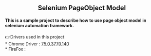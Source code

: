 <h2 align="center">Selenium PageObject Model</h2>
<h4>This is a sample project to describe how to use page object model in selenium automation framework.</h4>

  👉Drivers used in this project<br/>
        * Chrome Driver : [75.0.3770.140](http://chromedriver.chromium.org/)<br/>
        * FireFox : 